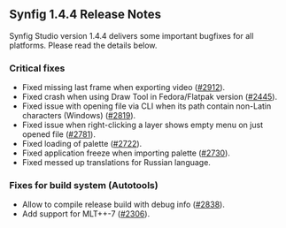 ## Synfig 1.4.4 Release Notes

Synfig Studio version 1.4.4 delivers some important bugfixes for all platforms. Please read the details below.

### Critical fixes

- Fixed missing last frame when exporting video ([#2912](https://github.com/synfig/synfig/issues/2912)).
- Fixed crash when using Draw Tool in Fedora/Flatpak version ([#2445](https://github.com/synfig/synfig/issues/2445)).
- Fixed issue with opening file via CLI when its path contain non-Latin characters (Windows) ([#2819](https://github.com/synfig/synfig/issues/2819)).
- Fixed issue when right-clicking a layer shows empty menu on just opened file ([#2781](https://github.com/synfig/synfig/issues/2781)).
- Fixed loading of palette ([#2722](https://github.com/synfig/synfig/issues/2722)).
- Fixed application freeze when importing palette ([#2730](https://github.com/synfig/synfig/issues/2730)).
- Fixed messed up translations for Russian language.

### Fixes for build system (Autotools)

- Allow to compile release build with debug info ([#2838](https://github.com/synfig/synfig/issues/2838)).
- Add support for MLT++-7 ([#2306](https://github.com/synfig/synfig/issues/2306)).
